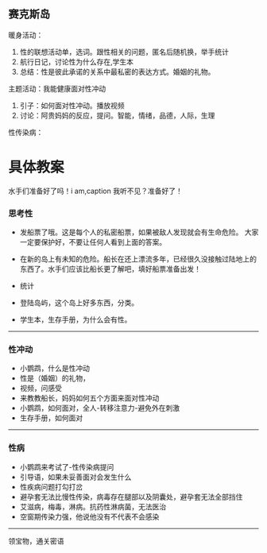 ## 赛克斯岛
暖身活动：
1. 性的联想活动单，选词。跟性相关的问题，匿名后随机换，举手统计
2. 航行日记，讨论性为什么存在,学生本
3. 总结：性是彼此承诺的关系中最私密的表达方式。婚姻的礼物。

主题活动：我能健康面对性冲动
1. 引子：如何面对性冲动。播放视频
2. 讨论：阿贵妈妈的反应，提问。智能，情绪，品德，人际，生理

性传染病：



# 具体教案
水手们准备好了吗！i am,caption
我听不见？准备好了！

### 思考性
- 发船票了哦。这是每个人的私密船票，如果被敌人发现就会有生命危险。
大家一定要保护好，不要让任何人看到上面的答案。

- 在新的岛上有未知的危险。船长在还上漂流多年，已经很久没接触过陆地上的东西了。水手们应该比船长更了解吧，填好船票准备出发！
- 统计
- 登陆岛屿，这个岛上好多东西，分类。
- 学生本，生存手册，为什么会有性。
---
### 性冲动
- 小鹦鹉，什么是性冲动
- 性是（婚姻）的礼物，
- 视频，问感受
- 来教教船长，妈妈如何五个方面来面对性冲动
- 小鹦鹉，如何面对，全人-转移注意力-避免外在刺激
- 生存手册，如何面对

---
### 性病
- 小鹦鹉来考试了-性传染病提问
- 引导语，如果未妥善面对会发生什么
- 性疾病问题打勾打岔
- 避孕套无法比慢性传染，病毒存在腿部以及阴囊处，避孕套无法全部挡住
- 艾滋病，梅毒，淋病。抗药性淋病菌，无法医治
- 空窗期传染力强，他说他没有不代表不会感染
---
领宝物，通关密语




